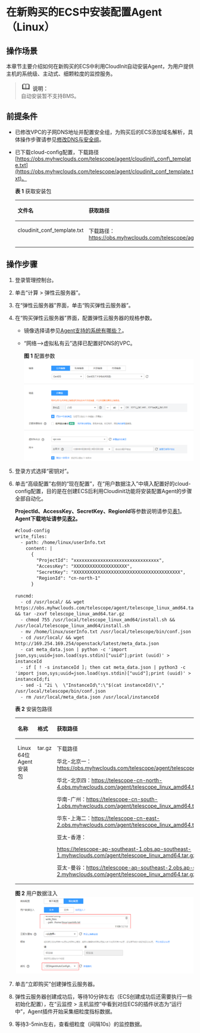 # 在新购买的ECS中安装配置Agent（Linux）<a name="ZH-CN_TOPIC_0085245598"></a>

## 操作场景<a name="zh-cn_topic_0085189469_zh-cn_topic_0078544024_section10035481163223"></a>

本章节主要介绍如何在新购买的ECS中利用CloudInit自动安装Agent，为用户提供主机的系统级、主动式、细颗粒度的监控服务。

>![](public_sys-resources/icon-note.gif) **说明：**   
>自动安装暂不支持BMS。  

## 前提条件<a name="zh-cn_topic_0085189469_section10281815125918"></a>

-   已修改VPC的子网DNS地址并配置安全组，为购买后的ECS添加域名解析，具体操作步骤请参见[修改DNS与安全组](https://support.huaweicloud.com/ces_faq/ces_faq_0038.html)。
-   已下载cloud-config配置，下载路径[https://obs.myhwclouds.com/telescope/agent/cloudinit\_conf\_template.txt](https://obs.myhwclouds.com/telescope/agent/cloudinit_conf_template.txt)。

    **表 1**  获取安装包

    <a name="table13927113195815"></a>
    <table><thead align="left"><tr id="row192710134585"><th class="cellrowborder" valign="top" width="29.29%" id="mcps1.2.3.1.1"><p id="p8927141395810"><a name="p8927141395810"></a><a name="p8927141395810"></a>文件名</p>
    </th>
    <th class="cellrowborder" valign="top" width="70.71%" id="mcps1.2.3.1.2"><p id="p209270139583"><a name="p209270139583"></a><a name="p209270139583"></a>获取路径</p>
    </th>
    </tr>
    </thead>
    <tbody><tr id="row192771365815"><td class="cellrowborder" valign="top" width="29.29%" headers="mcps1.2.3.1.1 "><p id="p992791315818"><a name="p992791315818"></a><a name="p992791315818"></a>cloudinit_conf_template.txt</p>
    </td>
    <td class="cellrowborder" valign="top" width="70.71%" headers="mcps1.2.3.1.2 "><p id="p1092731335812"><a name="p1092731335812"></a><a name="p1092731335812"></a>下载路径：<a href="https://obs.myhwclouds.com/telescope/agent/cloudinit_conf_template.txt" target="_blank" rel="noopener noreferrer">https://obs.myhwclouds.com/telescope/agent/cloudinit_conf_template.txt</a></p>
    </td>
    </tr>
    </tbody>
    </table>


## 操作步骤<a name="zh-cn_topic_0085189469_section1585217366514"></a>

1.  登录管理控制台。
2.  单击“计算 \> 弹性云服务器”。
3.  在“弹性云服务器”界面，单击“购买弹性云服务器”。
4.  在“购买弹性云服务器”界面，配置弹性云服务器的规格参数。
    -   镜像选择请参见[Agent支持的系统有哪些？](http://support.huaweicloud.com/ces_faq/ces_faq_0024.html)。
    -   “网络--\>虚拟私有云”选择已配置好DNS的VPC。

        **图 1**  配置参数<a name="zh-cn_topic_0085189469_fig162431872498"></a>  
        ![](figures/配置参数.png "配置参数")


5.  登录方式选择“密钥对”。
6.  单击“高级配置”右侧的“现在配置”，在“用户数据注入”中填入配置好的cloud-config配置，目的是在创建ECS后利用Cloudinit功能将安装配置Agent的步骤全部自动化。

    **ProjectId、AccessKey、SecretKey、RegionId**等参数说明请参见[表1](手动配置Agent.md#zh-cn_topic_0078544025_table6225399118403)。**Agent下载地址请参见[表2](#zh-cn_topic_0078544024_table3148844917055)。**

    ```
    #cloud-config
    write_files:
      - path: /home/linux/userInfo.txt
        content: |
          {        
            "ProjectId": "xxxxxxxxxxxxxxxxxxxxxxxxxxxxxxxx",
            "AccessKey": "XXXXXXXXXXXXXXXXXXXX",
            "SecretKey": "XXXXXXXXXXXXXXXXXXXXXXXXXXXXXXXXXXXXXXXX",
            "RegionId": "cn-north-1"
          }
    
    runcmd:
      - cd /usr/local/ && wget https://obs.myhwclouds.com/telescope/agent/telescope_linux_amd64.tar.gz && tar -zxvf telescope_linux_amd64.tar.gz
      - chmod 755 /usr/local/telescope_linux_amd64/install.sh && /usr/local/telescope_linux_amd64/install.sh
      - mv /home/linux/userInfo.txt /usr/local/telescope/bin/conf.json
      - cd /usr/local/ && wget http://169.254.169.254/openstack/latest/meta_data.json
      - cat meta_data.json | python -c 'import json,sys;uuid=json.load(sys.stdin)["uuid"];print (uuid)' > instanceId
      - if [ ! -s instanceId ]; then cat meta_data.json | python3 -c 'import json,sys;uuid=json.load(sys.stdin)["uuid"];print (uuid)' > instanceId;fi
      - sed -i "2i \  \"InstanceId\":\"$(cat instanceId)\"," /usr/local/telescope/bin/conf.json
      - rm /usr/local/meta_data.json /usr/local/instanceId
    ```

    **表 2**  安装包路径

    <a name="zh-cn_topic_0078544024_table3148844917055"></a>
    <table><thead align="left"><tr id="zh-cn_topic_0078544024_row5377394617055"><th class="cellrowborder" valign="top" width="26.47%" id="mcps1.2.4.1.1"><p id="zh-cn_topic_0078544024_p6072235217055"><a name="zh-cn_topic_0078544024_p6072235217055"></a><a name="zh-cn_topic_0078544024_p6072235217055"></a>名称</p>
    </th>
    <th class="cellrowborder" valign="top" width="9.64%" id="mcps1.2.4.1.2"><p id="zh-cn_topic_0078544024_p1956351617055"><a name="zh-cn_topic_0078544024_p1956351617055"></a><a name="zh-cn_topic_0078544024_p1956351617055"></a>格式</p>
    </th>
    <th class="cellrowborder" valign="top" width="63.89%" id="mcps1.2.4.1.3"><p id="zh-cn_topic_0078544024_p4114093117055"><a name="zh-cn_topic_0078544024_p4114093117055"></a><a name="zh-cn_topic_0078544024_p4114093117055"></a>获取路径</p>
    </th>
    </tr>
    </thead>
    <tbody><tr id="row20240182912410"><td class="cellrowborder" valign="top" width="26.47%" headers="mcps1.2.4.1.1 "><p id="p22426291746"><a name="p22426291746"></a><a name="p22426291746"></a>Linux 64位Agent安装包</p>
    </td>
    <td class="cellrowborder" valign="top" width="9.64%" headers="mcps1.2.4.1.2 "><p id="p42429299416"><a name="p42429299416"></a><a name="p42429299416"></a>tar.gz</p>
    </td>
    <td class="cellrowborder" valign="top" width="63.89%" headers="mcps1.2.4.1.3 "><p id="p1662541441"><a name="p1662541441"></a><a name="p1662541441"></a>下载路径</p>
    <p id="p13482211866"><a name="p13482211866"></a><a name="p13482211866"></a>华北-北京一：<a href="https://obs.myhwclouds.com/telescope/agent/telescope_linux_amd64.tar.gz">https://obs.myhwclouds.com/telescope/agent/telescope_linux_amd64.tar.gz</a></p>
    <p id="p1881493015414"><a name="p1881493015414"></a><a name="p1881493015414"></a>华北-北京四：<a href="https://telescope-cn-north-4.obs.myhwclouds.com/agent/telescope_linux_amd64.tar.gz">https://telescope-cn-north-4.obs.myhwclouds.com/agent/telescope_linux_amd64.tar.gz</a></p>
    <p id="p74825111164"><a name="p74825111164"></a><a name="p74825111164"></a>华南-广州：<a href="https://telescope-cn-south-1.obs.myhwclouds.com/agent/telescope_linux_amd64.tar.gz">https://telescope-cn-south-1.obs.myhwclouds.com/agent/telescope_linux_amd64.tar.gz</a></p>
    <p id="p1148217111669"><a name="p1148217111669"></a><a name="p1148217111669"></a>华东-上海二：<a href="https://telescope-cn-east-2.obs.myhwclouds.com/agent/telescope_linux_amd64.tar.gz">https://telescope-cn-east-2.obs.myhwclouds.com/agent/telescope_linux_amd64.tar.gz</a></p>
    <p id="p19206443129"><a name="p19206443129"></a><a name="p19206443129"></a>亚太-香港：</p>
    <p id="p1379975612392"><a name="p1379975612392"></a><a name="p1379975612392"></a><a href="https://telescope-ap-southeast-1.obs.ap-southeast-1.myhwclouds.com/agent/telescope_linux_amd64.tar.gz" target="_blank" rel="noopener noreferrer">https://telescope-ap-southeast-1.obs.ap-southeast-1.myhwclouds.com/agent/telescope_linux_amd64.tar.gz</a></p>
    <p id="p1317722265315"><a name="p1317722265315"></a><a name="p1317722265315"></a>亚太-曼谷：<a href="https://telescope-ap-southeast-2.obs.ap-southeast-2.myhwclouds.com/agent/telescope_linux_amd64.tar.gz">https://telescope-ap-southeast-2.obs.ap-southeast-2.myhwclouds.com/agent/telescope_linux_amd64.tar.gz</a></p>
    </td>
    </tr>
    </tbody>
    </table>

    **图 2**  用户数据注入<a name="zh-cn_topic_0085189469_fig1066514765918"></a>  
    ![](figures/用户数据注入.png "用户数据注入")

7.  单击“立即购买”创建弹性云服务器。
8.  弹性云服务器创建成功后，等待10分钟左右（ECS创建成功后还需要执行一些初始化配置），在“云监控 \> 主机监控”中看到对应ECS的插件状态为“运行中”，Agent插件开始采集细粒度指标数据。
9.  等待3-5min左右，查看细粒度（间隔10s）的监控数据。

